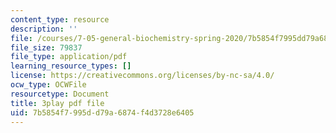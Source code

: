 ```yaml
---
content_type: resource
description: ''
file: /courses/7-05-general-biochemistry-spring-2020/7b5854f7995dd79a6874f4d3728e6405_7uCfPTwwYIc.pdf
file_size: 79837
file_type: application/pdf
learning_resource_types: []
license: https://creativecommons.org/licenses/by-nc-sa/4.0/
ocw_type: OCWFile
resourcetype: Document
title: 3play pdf file
uid: 7b5854f7-995d-d79a-6874-f4d3728e6405
---
```

